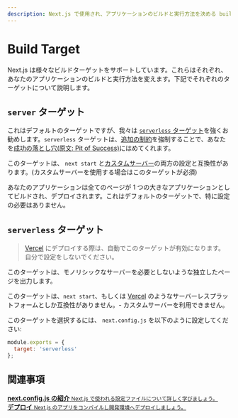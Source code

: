 ```yaml
---
description: Next.js で使用され、アプリケーションのビルドと実行方法を決める build target について学びましょう。
---
```


# Build Target

Next.js は様々なビルドターゲットをサポートしています。これらはそれぞれ、あなたのアプリケーションのビルドと実行方法を変えます。下記でそれぞれのターゲットについて説明します。

## `server` ターゲット

これはデフォルトのターゲットですが、我々は [`serverless` ターゲット](#serverless-target)を強くお勧めします。`serverless` ターゲットは、[追加の制約](https://rauchg.com/2020/2019-in-review#serverless-upgrades-itself)を強制することで、あなたを[成功の落とし穴(原文: Pit of Success)](https://blog.codinghorror.com/falling-into-the-pit-of-success/)にはめてくれます。

このターゲットは、 `next start` と[カスタムサーバー](/docs/advanced-features/custom-server.md)の両方の設定と互換性があります。(カスタムサーバーを使用する場合はこのターゲットが必須)

あなたのアプリケーションは全てのページが 1 つの大きなアプリケーションとしてビルドされ、デプロイされます。これはデフォルトのターゲットで、特に設定の必要はありません。

## `serverless` ターゲット

> [Vercel](https://vercel.com) にデプロイする際は、自動でこのターゲットが有効になります。自分で設定をしないでください。

このターゲットは、モノリシックなサーバーを必要としないような独立したページを出力します。

このターゲットは、`next start`、もしくは [Vercel](https://vercel.com) のようなサーバーレスプラットフォームとしか互換性がありません。- カスタムサーバーを利用できません。

このターゲットを選択するには、 `next.config.js` を以下のように設定してください:

```js
module.exports = {
  target: 'serverless'
};
```

## 関連事項

<div class="card">
  <a href="/docs/api-reference/next.config.js/introduction.md">
    <b>next.config.js の紹介</b>
    <small>Next.js で使われる設定ファイルについて詳しく学びましょう。</small>
  </a>
</div>

<div class="card">
  <a href="/docs/deployment.md">
    <b>デプロイ</b>
    <small>Next.js のアプリをコンパイルし開発環境へデプロイしましょう。</small>
  </a>
</div>
